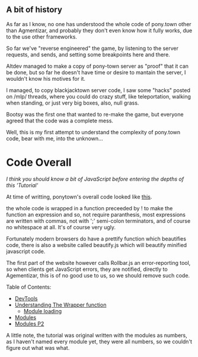 A bit of history
------------------
As far as I know, no one has understood the whole code of pony.town other than Agmentizar, and probably they don't even know how it fully works, due to the use other frameworks.

So far we've "reverse engineered" the game, by listening to the server requests, and sends, and setting some breakpoints here and there.

Altdev managed to make a copy of pony-town server as "proof" that it can be done, but so far he doesn't have time or desire to mantain the server, I wouldn't know his motives for it.

I managed, to copy blackjacktown server code, I saw some "hacks" posted on /mlp/ threads, where you could do crazy stuff, like teleportation, walking when standing, or just very big boxes, also, null grass.

Bootsy was the first one that wanted to re-make the game, but everyone agreed that the code was a complete mess.

Well, this is my first attempt to understand the complexity of pony.town code, bear with me, into the unknown...

Code Overall
===========
*I think you should know a bit of JavaScript before entering the depths of this 'Tutorial'*

At time of writting, ponytown's overall code looked like [this](http://pasted.co/d34d0007).

the whole code is wrapped in a function preceeded by ! to make the function an expression and so, not require paranthesis, most expressions are written with commas, not with ';' semi-colon terminators, and of course no whitespace at all. It's of course very ugly.

Fortunately modern browsers do have a prettify function which beautifies code, there is also a website called beautify.js which will beautify minified javascript code.

The first part of the website however calls Rollbar.js an error-reporting tool, so when clients get JavaScript errors, they are notified, directly to Agementizar, this is of no good use to us, so we should remove such code.

Table of Contents:

- [DevTools](https://trello.com/c/DdBXcize) 
- [Understanding The Wrapper function](https://trello.com/c/hVphmgxL)
   * [Module loading](https://trello.com/c/7yQECegR)
- [Modules](https://trello.com/c/zFDgVbMB)
- [Modules P2](https://trello.com/c/UZEWhHba)

A little note, the tutorial was original written with the modules as numbers, as I haven't named every module yet, they were all numbers, so we couldn't figure out what was what.